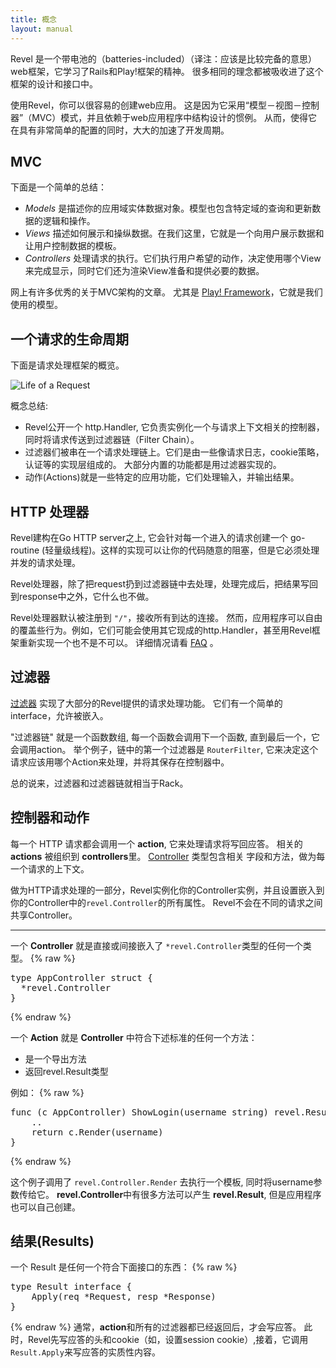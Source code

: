 ```yaml
---
title: 概念
layout: manual
---
```


Revel 是一个带电池的（batteries-included）（译注：应该是比较完备的意思）web框架，它学习了Rails和Play!框架的精神。
很多相同的理念都被吸收进了这个框架的设计和接口中。

使用Revel，你可以很容易的创建web应用。
这是因为它采用“模型－视图－控制器”（MVC）模式，并且依赖于web应用程序中结构设计的惯例。
从而，使得它在具有非常简单的配置的同时，大大的加速了开发周期。

## MVC

下面是一个简单的总结：

- *Models* 是描述你的应用域实体数据对象。模型也包含特定域的查询和更新数据的逻辑和操作。
- *Views* 描述如何展示和操纵数据。在我们这里，它就是一个向用户展示数据和让用户控制数据的模板。
- *Controllers* 处理请求的执行。它们执行用户希望的动作，决定使用哪个View来完成显示，同时它们还为渲染View准备和提供必要的数据。

网上有许多优秀的关于MVC架构的文章。 尤其是 [Play! Framework](http://www.playframework.org)，它就是我们使用的模型。

## 一个请求的生命周期

下面是请求处理框架的概览。

![Life of a Request](../img/RevelDesign.png)

概念总结:

* Revel公开一个 http.Handler, 它负责实例化一个与请求上下文相关的控制器，同时将请求传送到过滤器链（Filter Chain）。
* 过滤器们被串在一个请求处理链上。它们是由一些像请求日志，cookie策略，认证等的实现层组成的。
  大部分内置的功能都是用过滤器实现的。
* 动作(Actions)就是一些特定的应用功能，它们处理输入，并输出结果。

## HTTP 处理器

Revel建构在Go HTTP server之上, 它会针对每一个进入的请求创建一个 go-routine
(轻量级线程)。这样的实现可以让你的代码随意的阻塞，但是它必须处理并发的请求处理。

Revel处理器，除了把request扔到过滤器链中去处理，处理完成后，把结果写回到response中之外，它什么也不做。

Revel处理器默认被注册到 `"/"`，接收所有到达的连接。
然而，应用程序可以自由的覆盖些行为。例如，它们可能会使用其它现成的http.Handler，甚至用Revel框架重新实现一个也不是不可以。
详细情况请看 [FAQ](faq.html) 。

## 过滤器

[过滤器](filters.html) 实现了大部分的Revel提供的请求处理功能。
它们有一个简单的interface，允许被嵌入。

"过滤器链" 就是一个函数数组, 每一个函数会调用下一个函数, 直到最后一个，它会调用action。
举个例子，链中的第一个过滤器是 `RouterFilter`, 它来决定这个请求应该用哪个Action来处理，并将其保存在控制器中。

总的说来，过滤器和过滤器链就相当于Rack。

## 控制器和动作

每一个 HTTP 请求都会调用一个 **action**, 它来处理请求将写回应答。
相关的 **actions** 被组织到 **controllers**里。
[Controller](../docs/godoc/controller.html#Controller) 类型包含相关
字段和方法，做为每一个请求的上下文。

做为HTTP请求处理的一部分，Revel实例化你的Controller实例，并且设置嵌入到你的Controller中的`revel.Controller`的所有属性。
Revel不会在不同的请求之间共享Controller。

***

一个 **Controller** 就是直接或间接嵌入了 `*revel.Controller`类型的任何一个类型。
{% raw %}
<pre class="prettyprint lang-go">
type AppController struct {
  *revel.Controller
}
</pre>
{% endraw %}

一个 **Action** 就是 **Controller** 中符合下述标准的任何一个方法：
* 是一个导出方法
* 返回revel.Result类型

例如：
{% raw %}
<pre class="prettyprint lang-go">
func (c AppController) ShowLogin(username string) revel.Result {
	..
	return c.Render(username)
}
</pre>
{% endraw %}

这个例子调用了 `revel.Controller.Render` 去执行一个模板, 同时将username参数传给它。
**revel.Controller**中有很多方法可以产生 **revel.Result**,
但是应用程序也可以自己创建。

## 结果(Results)

一个 Result 是任何一个符合下面接口的东西：
{% raw %}
<pre class="prettyprint lang-go">
type Result interface {
	Apply(req *Request, resp *Response)
}
</pre>
{% endraw %}
通常，**action**和所有的过滤器都已经返回后，才会写应答。
此时，Revel先写应答的头和cookie（如，设置session cookie）,接着，它调用 `Result.Apply`来写应答的实质性内容。
